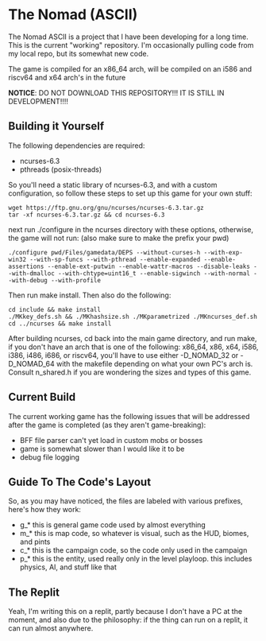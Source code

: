 # The Nomad (ASCII)
The Nomad ASCII is a project that I have been developing for a long time. This is the current "working" repository. I'm occasionally pulling code from my local repo, but its somewhat new code.

 The game is compiled for an x86_64 arch, will be compiled on an i586 and riscv64 and x64 arch's in the future

__NOTICE__: DO NOT DOWNLOAD THIS REPOSITORY!!! IT IS STILL IN DEVELOPMENT!!!!

## Building it Yourself
The following dependencies are required:
- ncurses-6.3
- pthreads (posix-threads)

So you'll need a static library of ncurses-6.3, and with a custom configuration, so follow these steps to set up this game for your own stuff:

```
wget https://ftp.gnu.org/gnu/ncurses/ncurses-6.3.tar.gz
tar -xf ncurses-6.3.tar.gz && cd ncurses-6.3
```

next run ./configure in the ncurses directory with these options, otherwise, the game will not run:
(also make sure to make the prefix your pwd)

```
./configure pwd/Files/gamedata/DEPS --without-curses-h --with-exp-win32 --with-sp-funcs --with-pthread --enable-expanded --enable-assertions --enable-ext-putwin --enable-wattr-macros --disable-leaks --with-dmalloc --with-chtype=uint16_t --enable-sigwinch --with-normal --with-debug --with-profile
```

Then run make install. Then also do the following:
```
cd include && make install
./MKkey_defs.sh && ./MKhashsize.sh ./MKparametrized ./MKncurses_def.sh
cd ../ncurses && make install
```

After building ncurses, cd back into the main game directory, and run make, if you don't have an arch that is one of the following: x86_64, x86, x64, i586, i386, i486, i686, or riscv64, you'll have to use either -D_NOMAD_32 or -D_NOMAD_64 with the makefile depending on what your own PC's arch is. Consult n_shared.h if you are wondering the sizes and types of this game.

## Current Build
The current working game has the following issues that will be addressed after the game is completed (as they aren't game-breaking):
- BFF file parser can't yet load in custom mobs or bosses
- game is somewhat slower than I would like it to be
- debug file logging

## Guide To The Code's Layout
So, as you may have noticed, the files are labeled with various prefixes, here's how they work:
- g_* this is general game code used by almost everything
- m_* this is map code, so whatever is visual, such as the HUD, biomes, and pints
- c_* this is the campaign code, so the code only used in the campaign
- p_* this is the entity, used really only in the level playloop. this includes physics, AI, and stuff like that

## The Replit
Yeah, I'm writing this on a replit, partly because I don't have a PC at the moment, and also due to the philosophy: if the thing can run on a replit, it can run almost anywhere.
